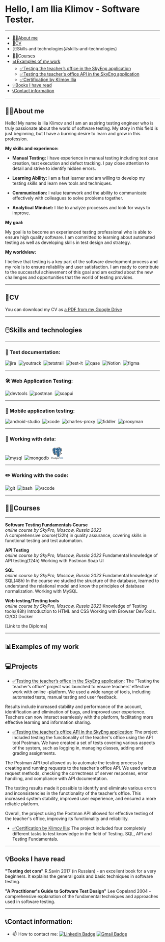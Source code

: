 # Hello, I am Ilia Klimov - Software Tester. 
_______
- [👨‍💻About me](#about-me)
- [📃CV](#cv)
- [🖱️Skills and technologies(#skills-and-technologies)
- [👨‍🎓Courses](#courses)
- [📊Examples of my work](#examples-of-my-work)
  * [✅Testing the teacher’s office in the SkyЕng application](https://phrygian-condition-be6.notion.site/Sky-ng-8058d76335444be0b8c5daa580af8644?pvs=4)
  * [✅Testing the teacher's office API in the SkyЕng application](https://phrygian-condition-be6.notion.site/API-Sky-ng-6c7ad6d8dadb453ebcaab07874072625?pvs=4)
  * [✅Certification by Klimov Ilia](https://phrygian-condition-be6.notion.site/by-Klimov-Ilia-84cdb38cc10542958ba80cabcb1934de?pvs=4)
- [💡Books I have read](#books-i-have-read)
- [📞Contact information](#Contact-information) 

---

## 👨‍💻About me

  Hello! My name is Ilia Klimov and I am an aspiring testing engineer who is truly passionate about the world of software testing. My story in this field is just beginning, but I have a burning desire to learn and grow in this profession.

**My skills and experience:**

- **Manual Testing:** I have experience in manual testing including test case creation, test execution and defect tracking. I pay close attention to detail and strive to identify hidden errors.

- **Learning Ability:** I am a fast learner and am willing to develop my testing skills and learn new tools and techniques.

- **Communication:** I value teamwork and the ability to communicate effectively with colleagues to solve problems together.

- **Analytical Mindset:** I like to analyze processes and look for ways to improve.

**My goal:**

My goal is to become an experienced testing professional who is able to ensure high quality software. I am committed to learning about automated testing as well as developing skills in test design and strategy.

**My worldview:**

I believe that testing is a key part of the software development process and my role is to ensure reliability and user satisfaction. I am ready to contribute to the successful achievement of this goal and am excited about the new challenges and opportunities that the world of testing provides. 

---

## 📃CV

You can download my CV as [a PDF from my Google Drive](https://drive.google.com/file/d/1rB2fUf16muRHyZlP5vJfnLYdHE6hc3iX/view?usp=sharing) 

---

## 🖱️Skills and technologies

---

### 📁 Test documentation:

<div>
  <img src="https://cdn.jsdelivr.net/gh/devicons/devicon/icons/jira/jira-original.svg" title="jira" alt="jira" width="40" height="40"/>&nbsp
  <img src="https://upload.wikimedia.org/wikipedia/commons/thumb/8/8d/YouTrack_Icon.svg/1024px-YouTrack_Icon.svg.png?20200803082248" title="youtrack" alt="youtrack" width="40" height="40"/>&nbsp
  <img src="https://codahosted.io/packs/21236/unversioned/assets/LOGO/ba1091c59bab89cd2fd0f289622731fe16113d7b00905abe64759c313a4b73b76c1b0426076ed76cb74752234c734131df46992d5b8b48fc13e264240e4f7119f736cfeb64df36ded54b5cbf6198b9cadedf18dd0cac5c7dbcd16e6336c29363cd1292ba" title="testrail" alt="tetstrail" width="40" height="40"/>&nbsp
  <img src="https://docs.testit.software/images/testit_logo_icon.png" title="test-it" alt="test-it" width="40" height="40"/>&nbsp
  <img src="https://luna1.co/eb0187.png" title="qase" alt="qase" width="40" height="40"/>&nbsp
  <img src="https://upload.wikimedia.org/wikipedia/commons/e/e9/Notion-logo.svg" title="Notion" alt="Notion" width="40" height="40"/>&nbsp;
  <img src="https://cdn.jsdelivr.net/gh/devicons/devicon/icons/figma/figma-original.svg" title="figma" alt="figma" width="40" height="40"/>&nbsp
</div>

---

### 🛠 Web Application Testing:
<div>
  <img src="https://d33wubrfki0l68.cloudfront.net/38b5c953a4667366685d55db55d057c86db1fc54/a0fdc/static/acae6b24d940347661ca901ea07f47c1/chrome-dev-logo-icon.png" title="devtools" alt="devtools" width="40" height="40"/>&nbsp
  <img src="https://seeklogo.com/images/P/postman-logo-0087CA0D15-seeklogo.com.png" title="postman" alt="postman" width="40" height="40"/>&nbsp
  <img src="https://static0.smartbear.co/smartbearbrand/media/images/home/soapui-icon.svg" title="soapui" alt="soapui" width="40" height="40"/>&nbsp
</div>

---

### 📱 Mobile application testing:

<div>
  <img src="https://cdn.jsdelivr.net/gh/devicons/devicon/icons/androidstudio/androidstudio-original.svg" title="android-studio" alt="android-studio" width="40" height="40"/>&nbsp
  <img src="https://cdn.jsdelivr.net/gh/devicons/devicon/icons/xcode/xcode-original.svg" title="xcode" alt="xcode" width="40" height="40"/>&nbsp
  <img src="https://cdn.icon-icons.com/icons2/3053/PNG/512/charles_proxy_macos_bigsur_icon_190302.png" title="charles-proxy" alt="charles-proxy" width="40" height="40"/>&nbsp
  <img src="https://www.megaleechers.com/storage/Fiddler-Everywhere-Icon.png" title="fiddler" alt="fiddler" width="40" height="40"/>&nbsp
  <img src="https://pbs.twimg.com/profile_images/1589614420766126080/slAIVDtr_400x400.jpg" title="proxyman" alt="proxyman" width="40" height="40"/>&nbsp
</div>

---

### 💾 Working with data:

<div>
  <img src="https://cdn.jsdelivr.net/gh/devicons/devicon/icons/mysql/mysql-original.svg" title="mysql" alt="mysql" width="40" height="40"/>&nbsp
  <img src="https://cdn.jsdelivr.net/gh/devicons/devicon/icons/mongodb/mongodb-original.svg" title="mongodb" alt="mongodb" width="40" height="40"/>&nbsp
  <img src="https://github.com/devicons/devicon/blob/master/icons/postgresql/postgresql-original-wordmark.svg" title="postgresql" alt="postgresql" width="40" height="40"/>&nbsp;
</div>

---

### ✏️ Working with the code:

<div>
  <img src="https://cdn.jsdelivr.net/gh/devicons/devicon/icons/git/git-original.svg" title="git" alt="git" width="40" height="40"/>&nbsp
  <img src="https://upload.wikimedia.org/wikipedia/commons/thumb/4/4b/Bash_Logo_Colored.svg/1024px-Bash_Logo_Colored.svg.png?20180723054350" title="bash" alt="bash" width="40" height="40"/>&nbsp
  <img src="https://cdn.jsdelivr.net/gh/devicons/devicon/icons/vscode/vscode-original.svg" title="vscode" alt="vscode" width="40" height="40"/>&nbsp
  
</div>

---


## 👨‍🎓Courses

---

__Software Testing Fundamentals Course__  
*online course by SkyPro, Moscow, Russia 2023*  
A comprehensive course(132h) in quality assurance, covering skills in
functional testing and test automation.

__API Testing__  
*online course by SkyPro, Moscow, Russia 2023*
Fundamental knowledge of API testing(124h)
Working with Postman
Soap UI

__SQL__  
*online course by SkyPro, Moscow, Russia 2023*
Fundamental knowledge of SQL(48h)
In the course we studied the structure of the database, learned to
understand the relational model and know the principles of database
normalization.
Working with MySQL

__Web testing/Testing tools__  
*online course by SkyPro, Moscow, Russia 2023*
Knowledge of Testing tools(48h)
Introduction to HTML and CSS
Working with Browser DevTools.
CI/CD
Docker

[Link to the Diploma] 

---

## 📊Examples of my work

## 💻Projects
- [✅Testing the teacher’s office in the SkyЕng application](https://phrygian-condition-be6.notion.site/Sky-ng-8058d76335444be0b8c5daa580af8644?pvs=4): The “Testing the teacher’s office” project was launched to ensure teachers’ effective work with online -platform. We used a wide range of tools, including automated tests, manual testing and user feedback.

Results include increased stability and performance of the account, identification and elimination of bugs, and improved user experience. Teachers can now interact seamlessly with the platform, facilitating more effective learning and information sharing.
- [✅Testing the teacher's office API in the SkyЕng application](https://phrygian-condition-be6.notion.site/API-Sky-ng-6c7ad6d8dadb453ebcaab07874072625?pvs=4): The project included testing the functionality of the teacher's office using the API tool Postman. We have created a set of tests covering various aspects of the system, such as logging in, managing classes, adding and grading assignments.

The Postman API tool allowed us to automate the testing process by creating and running requests to the teacher's office API. We used various request methods, checking the correctness of server responses, error handling, and compliance with API documentation.

The testing results made it possible to identify and eliminate various errors and inconsistencies in the functionality of the teacher’s office. This increased system stability, improved user experience, and ensured a more reliable platform.

Overall, the project using the Postman API allowed for effective testing of the teacher's office, improving its functionality and reliability.
- [✅Certification by Klimov Ilia](https://phrygian-condition-be6.notion.site/by-Klimov-Ilia-84cdb38cc10542958ba80cabcb1934de?pvs=4): The project included four completely different tasks to test knowledge in the field of Testing. SQL, API and Testing Fundamentals. 

---

  ## 💡Books I have read
__"Testing dot com"__ R.Savin 2017 (in Russian) - an excellent book for a very beginners. It explains the general goals and basic techniques in software testing.

__"A Practitioner's Guide to Software Test Design"__ Lee Copeland 2004 - comprehensive explanation of the fundamental techniques and approaches used in software testing.

---

## 📞Contact information:
- 📫 How to contact me: [![LinkedIn Badge](https://img.shields.io/badge/-@ilia8klimov-blue?style=flat&logo=LinkedIn&logoColor=white)](https://www.linkedin.com/in/ilia8klimov/) [![Gmail Badge](https://img.shields.io/badge/-Gmail-red?style=flat&logo=Gmail&logoColor=white)](Klimov888ily@gmail.com)






